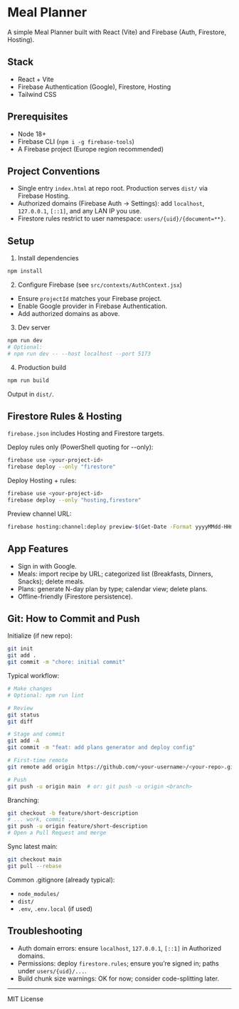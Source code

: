 # Meal Planner

A simple Meal Planner built with React (Vite) and Firebase (Auth, Firestore, Hosting).

## Stack
- React + Vite
- Firebase Authentication (Google), Firestore, Hosting
- Tailwind CSS

## Prerequisites
- Node 18+
- Firebase CLI (`npm i -g firebase-tools`)
- A Firebase project (Europe region recommended)

## Project Conventions
- Single entry `index.html` at repo root. Production serves `dist/` via Firebase Hosting.
- Authorized domains (Firebase Auth → Settings): add `localhost`, `127.0.0.1`, `[::1]`, and any LAN IP you use.
- Firestore rules restrict to user namespace: `users/{uid}/{document=**}`.

## Setup
1) Install dependencies
```bash
npm install
```

2) Configure Firebase (see `src/contexts/AuthContext.jsx`)
- Ensure `projectId` matches your Firebase project.
- Enable Google provider in Firebase Authentication.
- Add authorized domains as above.

3) Dev server
```bash
npm run dev
# Optional:
# npm run dev -- --host localhost --port 5173
```

4) Production build
```bash
npm run build
```
Output in `dist/`.

## Firestore Rules & Hosting
`firebase.json` includes Hosting and Firestore targets.

Deploy rules only (PowerShell quoting for --only):
```bash
firebase use <your-project-id>
firebase deploy --only "firestore"
```

Deploy Hosting + rules:
```bash
firebase use <your-project-id>
firebase deploy --only "hosting,firestore"
```

Preview channel URL:
```bash
firebase hosting:channel:deploy preview-$(Get-Date -Format yyyyMMdd-HHmm)
```

## App Features
- Sign in with Google.
- Meals: import recipe by URL; categorized list (Breakfasts, Dinners, Snacks); delete meals.
- Plans: generate N-day plan by type; calendar view; delete plans.
- Offline-friendly (Firestore persistence).

## Git: How to Commit and Push
Initialize (if new repo):
```bash
git init
git add .
git commit -m "chore: initial commit"
```

Typical workflow:
```bash
# Make changes
# Optional: npm run lint

# Review
git status
git diff

# Stage and commit
git add -A
git commit -m "feat: add plans generator and deploy config"

# First-time remote
git remote add origin https://github.com/<your-username>/<your-repo>.git

# Push
git push -u origin main  # or: git push -u origin <branch>
```

Branching:
```bash
git checkout -b feature/short-description
# ... work, commit ...
git push -u origin feature/short-description
# Open a Pull Request and merge
```

Sync latest main:
```bash
git checkout main
git pull --rebase
```

Common .gitignore (already typical):
- `node_modules/`
- `dist/`
- `.env`, `.env.local` (if used)

## Troubleshooting
- Auth domain errors: ensure `localhost`, `127.0.0.1`, `[::1]` in Authorized domains.
- Permissions: deploy `firestore.rules`; ensure you’re signed in; paths under `users/{uid}/...`.
- Build chunk size warnings: OK for now; consider code-splitting later.

---

MIT License

